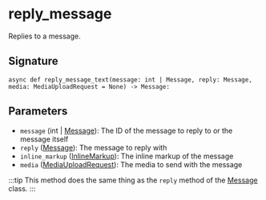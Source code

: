 # reply_message

Replies to a message.

## Signature

`async def reply_message_text(message: int | Message, reply: Message, media: MediaUploadRequest = None) -> Message:`

## Parameters

- `message` (int | [Message](../types/message)): The ID of the message to reply to or the message itself
- `reply` ([Message](../types/message)): The message to reply with
- `inline_markup` ([InlineMarkup](../types/inline_markup)): The inline markup of the message
- `media` ([MediaUploadRequest](../types/media_upload_request)): The media to send with the message


:::tip
This method does the same thing as the `reply` method of the [Message](../types/message) class.
:::